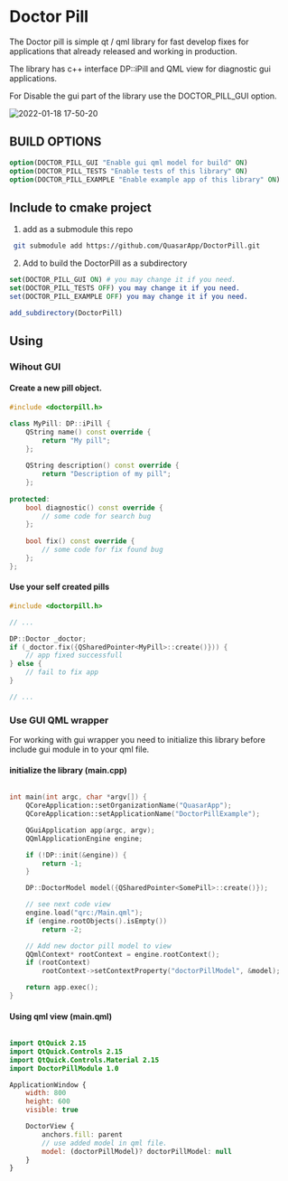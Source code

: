 # Doctor Pill
The Doctor pill is simple qt / qml library for fast develop fixes for applications that already released and working in production. 

The library has c++ interface DP::iPill and QML view for diagnostic gui applications.

For Disable the gui part of the library use the DOCTOR_PILL_GUI option.


![2022-01-18 17-50-20](https://user-images.githubusercontent.com/12465465/149961627-2f74d25d-f047-4176-913b-6d3f833603cf.gif)


## BUILD OPTIONS

``` cmake 
option(DOCTOR_PILL_GUI "Enable gui qml model for build" ON)
option(DOCTOR_PILL_TESTS "Enable tests of this library" ON)
option(DOCTOR_PILL_EXAMPLE "Enable example app of this library" ON)
```


## Include to cmake project

1. add as a submodule this repo 

``` bash
 git submodule add https://github.com/QuasarApp/DoctorPill.git
```

2. Add to build the DoctorPill as a subdirectory

``` cmake
set(DOCTOR_PILL_GUI ON) # you may change it if you need.
set(DOCTOR_PILL_TESTS OFF) you may change it if you need.
set(DOCTOR_PILL_EXAMPLE OFF) you may change it if you need.

add_subdirectory(DoctorPill)
```

## Using 

### Wihout GUI


#### Create a new pill object.

```cpp
#include <doctorpill.h>

class MyPill: DP::iPill {
    QString name() const override {
        return "My pill";
    };
    
    QString description() const override {
        return "Description of my pill";
    };
    
protected:
    bool diagnostic() const override {
        // some code for search bug
    };
    
    bool fix() const override {
        // some code for fix found bug
    };
}; 
```

#### Use your self created pills


```cpp
#include <doctorpill.h>

// ...

DP::Doctor _doctor;
if (_doctor.fix({QSharedPointer<MyPill>::create()})) {
    // app fixed successfull
} else {
    // fail to fix app
}

// ...
```



### Use GUI QML wrapper

For working with gui wrapper you need to initialize this library before include gui module in to your qml file.


#### initialize the library (main.cpp)


```cpp

int main(int argc, char *argv[]) {
    QCoreApplication::setOrganizationName("QuasarApp");
    QCoreApplication::setApplicationName("DoctorPillExample");

    QGuiApplication app(argc, argv);
    QQmlApplicationEngine engine;

    if (!DP::init(&engine)) {
        return -1;
    }

    DP::DoctorModel model({QSharedPointer<SomePill>::create()});

    // see next code view 
    engine.load("qrc:/Main.qml");
    if (engine.rootObjects().isEmpty())
        return -2;

    // Add new doctor pill model to view
    QQmlContext* rootContext = engine.rootContext();
    if (rootContext)
        rootContext->setContextProperty("doctorPillModel", &model);

    return app.exec();
}


```


#### Using qml view (main.qml)


```qml

import QtQuick 2.15
import QtQuick.Controls 2.15
import QtQuick.Controls.Material 2.15
import DoctorPillModule 1.0

ApplicationWindow {
    width: 800
    height: 600
    visible: true

    DoctorView {
        anchors.fill: parent
        // use added model in qml file.
        model: (doctorPillModel)? doctorPillModel: null
    }
}

```

